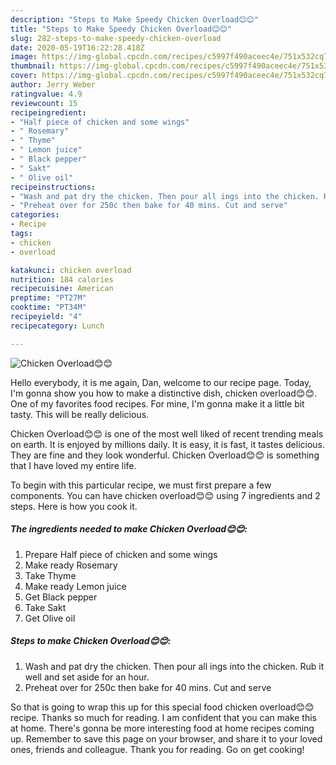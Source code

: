```yaml
---
description: "Steps to Make Speedy Chicken Overload😊😊"
title: "Steps to Make Speedy Chicken Overload😊😊"
slug: 282-steps-to-make-speedy-chicken-overload
date: 2020-05-19T16:22:28.418Z
image: https://img-global.cpcdn.com/recipes/c5997f490aceec4e/751x532cq70/chicken-overload😊😊-recipe-main-photo.jpg
thumbnail: https://img-global.cpcdn.com/recipes/c5997f490aceec4e/751x532cq70/chicken-overload😊😊-recipe-main-photo.jpg
cover: https://img-global.cpcdn.com/recipes/c5997f490aceec4e/751x532cq70/chicken-overload😊😊-recipe-main-photo.jpg
author: Jerry Weber
ratingvalue: 4.9
reviewcount: 15
recipeingredient:
- "Half piece of chicken and some wings"
- " Rosemary"
- " Thyme"
- " Lemon juice"
- " Black pepper"
- " Sakt"
- " Olive oil"
recipeinstructions:
- "Wash and pat dry the chicken. Then pour all ings into the chicken. Rub it well and set aside for an hour."
- "Preheat over for 250c then bake for 40 mins. Cut and serve"
categories:
- Recipe
tags:
- chicken
- overload

katakunci: chicken overload 
nutrition: 184 calories
recipecuisine: American
preptime: "PT27M"
cooktime: "PT34M"
recipeyield: "4"
recipecategory: Lunch

---
```



![Chicken Overload😊😊](https://img-global.cpcdn.com/recipes/c5997f490aceec4e/751x532cq70/chicken-overload😊😊-recipe-main-photo.jpg)

Hello everybody, it is me again, Dan, welcome to our recipe page. Today, I'm gonna show you how to make a distinctive dish, chicken overload😊😊. One of my favorites food recipes. For mine, I'm gonna make it a little bit tasty. This will be really delicious.



Chicken Overload😊😊 is one of the most well liked of recent trending meals on earth. It is enjoyed by millions daily. It is easy, it is fast, it tastes delicious. They are fine and they look wonderful. Chicken Overload😊😊 is something that I have loved my entire life.


To begin with this particular recipe, we must first prepare a few components. You can have chicken overload😊😊 using 7 ingredients and 2 steps. Here is how you cook it.

##### The ingredients needed to make Chicken Overload😊😊:

1. Prepare Half piece of chicken and some wings
1. Make ready  Rosemary
1. Take  Thyme
1. Make ready  Lemon juice
1. Get  Black pepper
1. Take  Sakt
1. Get  Olive oil




##### Steps to make Chicken Overload😊😊:

1. Wash and pat dry the chicken. Then pour all ings into the chicken. Rub it well and set aside for an hour.
1. Preheat over for 250c then bake for 40 mins. Cut and serve




So that is going to wrap this up for this special food chicken overload😊😊 recipe. Thanks so much for reading. I am confident that you can make this at home. There's gonna be more interesting food at home recipes coming up. Remember to save this page on your browser, and share it to your loved ones, friends and colleague. Thank you for reading. Go on get cooking!
